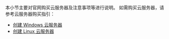 本小节主要对官网购买云服务器及注意事项等进行说明。
如需购买云服务器，请参考云服务器购买指引：
- [创建 Windows 云服务器](https://intl.cloud.tencent.com/document/product/213/2764)
- [创建 Linux 云服务器](https://intl.cloud.tencent.com/document/product/213/2936)
